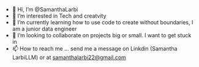 - 👋 Hi, I’m @SamanthaLarbi
- 👀 I’m interested in Tech and creatvity 
- 🌱 I’m currently learning how to use code to create without boundaries, I am a junior data engineer
- 💞️ I’m looking to collaborate on projects big or small. I want to get stuck in
- 📫 How to reach me ... send me a message on Linkdin (Samantha LarbiLLM) or at samanthalarbi22@gmail.com

<!---
SamanthaLarbi/SamanthaLarbi is a ✨ special ✨ repository because its `README.md` (this file) appears on your GitHub profile.
You can click the Preview link to take a look at your changes.
--->
